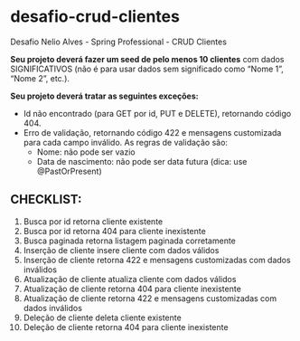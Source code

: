 # desafio-crud-clientes
Desafio Nelio Alves - Spring Professional - CRUD Clientes

<b>Seu projeto deverá fazer um seed de pelo menos 10 clientes</b> com dados SIGNIFICATIVOS (não é para
usar dados sem significado como “Nome 1”, “Nome 2”, etc.).

<b>Seu projeto deverá tratar as seguintes exceções:</b>
- Id não encontrado (para GET por id, PUT e DELETE), retornando código 404.
- Erro de validação, retornando código 422 e mensagens customizada para cada campo inválido. As
regras de validação são:
  - Nome: não pode ser vazio
  - Data de nascimento: não pode ser data futura (dica: use @PastOrPresent)

## CHECKLIST:
1. Busca por id retorna cliente existente
2. Busca por id retorna 404 para cliente inexistente
3. Busca paginada retorna listagem paginada corretamente
4. Inserção de cliente insere cliente com dados válidos
5. Inserção de cliente retorna 422 e mensagens customizadas com dados inválidos
6. Atualização de cliente atualiza cliente com dados válidos
7. Atualização de cliente retorna 404 para cliente inexistente
8. Atualização de cliente retorna 422 e mensagens customizadas com dados inválidos
9. Deleção de cliente deleta cliente existente
10. Deleção de cliente retorna 404 para cliente inexistente

